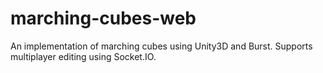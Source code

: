 # marching-cubes-web
 An implementation of marching cubes using Unity3D and Burst. Supports multiplayer editing using Socket.IO.
